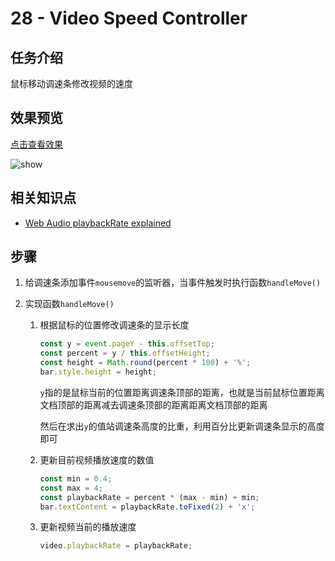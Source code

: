 # 28 - Video Speed Controller  

## 任务介绍

鼠标移动调速条修改视频的速度

## 效果预览

[点击查看效果](https://miraclezys.github.io/JavaScript30/28%20-%20Video%20Speed%20Controller/index-ME.html)

![show](./image/a.gif)

## 相关知识点

* [Web Audio playbackRate explained](https://developer.mozilla.org/en-US/Apps/Fundamentals/Audio_and_video_delivery/WebAudio_playbackRate_explained)

## 步骤

1. 给调速条添加事件`mousemove`的监听器，当事件触发时执行函数`handleMove()`

2. 实现函数`handleMove()`

   1. 根据鼠标的位置修改调速条的显示长度

      ```javascript
      const y = event.pageY - this.offsetTop;
      const percent = y / this.offsetHeight;
      const height = Math.round(percent * 100) + '%';
      bar.style.height = height;
      ```

      `y`指的是鼠标当前的位置距离调速条顶部的距离，也就是当前鼠标位置距离文档顶部的距离减去调速条顶部的距离距离文档顶部的距离

      然后在求出`y`的值站调速条高度的比重，利用百分比更新调速条显示的高度即可

   2. 更新目前视频播放速度的数值

      ```javascript
      const min = 0.4;
      const max = 4;
      const playbackRate = percent * (max - min) + min;
      bar.textContent = playbackRate.toFixed(2) + 'x';
      ```

   3. 更新视频当前的播放速度

      ```javascript
      video.playbackRate = playbackRate;
      ```


